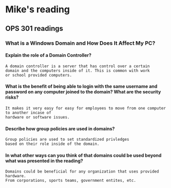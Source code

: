 # Mike's reading

## OPS 301 readings

### What is a Windows Domain and How Does It Affect My PC?

#### Explain the role of a Domain Controller?
    A domain controller is a server that has control over a certain
    domain and the computers inside of it. This is common with work 
    or school provided computers.

#### What is the benefit of being able to login with the same username and password on any computer joined to the domain? What are the security risks?
    It makes it very easy for easy for employees to move from one computer to another incase of 
    hardware or software issues.

#### Describe how group policies are used in domains?
    Group policies are used to set standardized privledges
    based on their role inside of the domain.

#### In what other ways can you think of that domains could be used beyond what was presented in the reading?
    Domains could be beneficial for any organization that uses provided hardware.
    From corporations, sports teams, government entites, etc.
